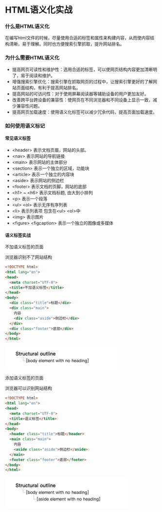 # HTML语义化实战

### 什么是HTML语义化

在编写html文件的时候，尽量使用合适的标签和属性来构建内容，从而使内容结构清晰，易于理解。同时也方便搜索引擎抓取，提升网站排名。



### 为什么需要HTML语义化

* 提高网页可读性和维护性：选用合适的标签，可以使网页结构内容更加清晰明了，易于阅读和维护。
* 增强搜索引擎优化：搜索引擎在抓取网页的过程中，让搜索引擎更好的了解网站页面结构，有利于提高网站排名。
* 提高网站的可访问性：对于使用屏幕阅读器等辅助设备的用户更加友好。
* 改善跨平台跨设备的兼容性：使网页在不同浏览器和不同设备上显示一致，减少兼容性问题。
* 提高网页加载速度：使用语义化标签可以减少冗余代码，提高页面加载速度。



### 如何使用语义标记

#### 常见语义标签

* \<header>  表示文档页眉，网站的头部。
* \<nav> 表示网站的导航链接
* \<main> 表示网站的主体部分
* \<section> 表示一个独立的区域，功能块
* \<article> 表示一个独立的内容块
* \<aside> 表示网站的侧边栏
* \<footer> 表示文档的页脚，网站的底部
* \<h1> \~ \<h6> 表示文档标题, 由大到小排列
* \<p> 表示一个段落
* \<ul> \<ol> 表示无序有序列表
* \<li> 表示列表项 包含在\<ul> \<ol>中
* \<img> 表示图片
* \<figure> \<figcaption> 表示一个独立的图像或多媒体

#### 语义标签实战

不加语义标签的页面

浏览器识别不了网站结构

```html
<!DOCTYPE html>
<html lang="en">
<head>
  <meta charset="UTF-8">
  <title>不加语义标签</title>
</head>
<body>
  <div class="title">标题</div>
  <div class="main">
    内容
    <div class="aside">侧边栏</div>
  </div>
  <div class="footer">底部</div>
</body>
</html>
```

![](<../.gitbook/assets/image (1).png>)

添加语义标签的页面

浏览器可以识别网站结构

```html
<!DOCTYPE html>
<html lang="en">
<head>
  <meta charset="UTF-8">
  <title>语义标签</title>
</head>
<body>
  <header class="title">标题</header>
  <main class="main">
    内容
    <aside class="aside">侧边栏</aside>
  </main>
  <footer class="footer">底部</footer>
</body>
</html>

```

![](../.gitbook/assets/image.png)

